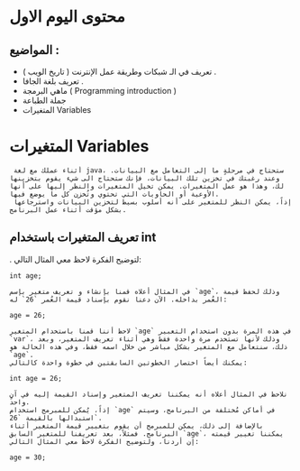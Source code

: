 # محتوى اليوم الاول


## المواضيع :
- تعريف في الـ شبكات وطريقة عمل الإنترنت ( تاريخ الويب ) .
- تعريف بلغة الجافا . 
- ماهي البرمجة ( Programming introduction )
- جملة الطباعة
- المتغيرات Variables



# المتغيرات  Variables
     أثناء عملك مع لغة java، ستحتاج في مرحلةٍ ما إلى التعامل مع البيانات. وعند رغبتك في تخزين تلك البيانات، فإنك ستحتاج الى شيء يقوم بتخزينها لك، وهذا هو عمل المتغيرات. يمكن تخيل المتغيرات والنظر إليها على أنها الأوعية أو الحاويات التي تحتوي وتُخزن كل ما يوضع فيها.
     إذاً، يمكن النظر للمتغير على أنه أسلوب بسيط لتخزين البيانات واسترجاعها بشكل مؤقت أثناء عمل البرنامج.
     
##  تعريف المتغيرات باستخدام int

. لتوضيح الفكرة لاحظ معي المثال التالي:

    
    int age;
    
    في المثال أعلاه قمنا بإنشاء و تعريف متغير بإسم `age`، وذلك لحفظ قيمة العُمر بداخله. الآن دعنا نقوم بإسناد قيمة العُمر `26` له: 
    
    age = 26;
    
    لاحظ أننا قمنا باستخدام المتغير `age` في هذه المرة بدون استخدام التعبير `var`، وذلك لأنها تستخدم مرة واحدة فقط وهي أثناء تعريف المتغير، وبعد ذلك، سنتعامل مع المتغير بشكل مباشر من خلال اسمه فقط، وفي هذه الحالة هو `age`.
    يمكنك أيضاً اختصار الخطوتين السابقتين في خطوة واحدة كالتالي:
    
    int age = 26;
    
    نلاحظ في المثال أعلاه أنه يمكننا تعريف المتغير وإسناد القيمة إليه في آنٍ واحد.
    إذاً، يُمكن للمبرمج استخدام `age` في أماكن مُختلفة من البرنامج، وسيتم استبدالها بالقيمة `26`. 
    بالإضافة إلى ذلك، يمكن للمبرمج أن يقوم بتغيير قيمة المتغير أثناء البرنامج. فمثلاً، بعد تعريفنا للمتغير السابق `age`، يمكننا تغيير قيمته إن أردنا، ولتوضيح الفكرة لاحظ معي المثال التالي:
    
    age = 30;


